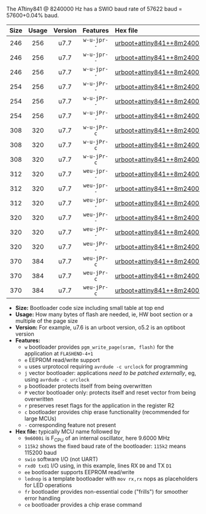 The ATtiny841 @ 8240000 Hz has a SWIO baud rate of 57622 baud = 57600+0.04% baud.

|Size|Usage|Version|Features|Hex file|
|:-:|:-:|:-:|:-:|:--|
|246|256|u7.7|`w-u-jpr--`|[urboot+attiny841++8m2400i+++57k6_swio_rxa2_txa1_lednop.hex](https://raw.githubusercontent.com/stefanrueger/urboot.hex/main/mcus/attiny841/internal_oscillator/fint++8m2400_Hz/br+++57k6_bps/urboot+attiny841++8m2400i+++57k6_swio_rxa2_txa1_lednop.hex)|
|246|256|u7.7|`w-u-jpr--`|[urboot+attiny841++8m2400i+++57k6_swio_rxa4_txa5_lednop.hex](https://raw.githubusercontent.com/stefanrueger/urboot.hex/main/mcus/attiny841/internal_oscillator/fint++8m2400_Hz/br+++57k6_bps/urboot+attiny841++8m2400i+++57k6_swio_rxa4_txa5_lednop.hex)|
|246|256|u7.7|`w-u-jpr--`|[urboot+attiny841++8m2400i+++57k6_swio_rxb2_txa7_lednop.hex](https://raw.githubusercontent.com/stefanrueger/urboot.hex/main/mcus/attiny841/internal_oscillator/fint++8m2400_Hz/br+++57k6_bps/urboot+attiny841++8m2400i+++57k6_swio_rxb2_txa7_lednop.hex)|
|254|256|u7.7|`w-u-jPr--`|[urboot+attiny841++8m2400i+++57k6_swio_rxa2_txa1.hex](https://raw.githubusercontent.com/stefanrueger/urboot.hex/main/mcus/attiny841/internal_oscillator/fint++8m2400_Hz/br+++57k6_bps/urboot+attiny841++8m2400i+++57k6_swio_rxa2_txa1.hex)|
|254|256|u7.7|`w-u-jPr--`|[urboot+attiny841++8m2400i+++57k6_swio_rxa4_txa5.hex](https://raw.githubusercontent.com/stefanrueger/urboot.hex/main/mcus/attiny841/internal_oscillator/fint++8m2400_Hz/br+++57k6_bps/urboot+attiny841++8m2400i+++57k6_swio_rxa4_txa5.hex)|
|254|256|u7.7|`w-u-jPr--`|[urboot+attiny841++8m2400i+++57k6_swio_rxb2_txa7.hex](https://raw.githubusercontent.com/stefanrueger/urboot.hex/main/mcus/attiny841/internal_oscillator/fint++8m2400_Hz/br+++57k6_bps/urboot+attiny841++8m2400i+++57k6_swio_rxb2_txa7.hex)|
|308|320|u7.7|`w-u-jPr-c`|[urboot+attiny841++8m2400i+++57k6_swio_rxa2_txa1_lednop_fr_ce.hex](https://raw.githubusercontent.com/stefanrueger/urboot.hex/main/mcus/attiny841/internal_oscillator/fint++8m2400_Hz/br+++57k6_bps/urboot+attiny841++8m2400i+++57k6_swio_rxa2_txa1_lednop_fr_ce.hex)|
|308|320|u7.7|`w-u-jPr-c`|[urboot+attiny841++8m2400i+++57k6_swio_rxa4_txa5_lednop_fr_ce.hex](https://raw.githubusercontent.com/stefanrueger/urboot.hex/main/mcus/attiny841/internal_oscillator/fint++8m2400_Hz/br+++57k6_bps/urboot+attiny841++8m2400i+++57k6_swio_rxa4_txa5_lednop_fr_ce.hex)|
|308|320|u7.7|`w-u-jPr-c`|[urboot+attiny841++8m2400i+++57k6_swio_rxb2_txa7_lednop_fr_ce.hex](https://raw.githubusercontent.com/stefanrueger/urboot.hex/main/mcus/attiny841/internal_oscillator/fint++8m2400_Hz/br+++57k6_bps/urboot+attiny841++8m2400i+++57k6_swio_rxb2_txa7_lednop_fr_ce.hex)|
|312|320|u7.7|`weu-jpr--`|[urboot+attiny841++8m2400i+++57k6_swio_rxa2_txa1_ee_lednop.hex](https://raw.githubusercontent.com/stefanrueger/urboot.hex/main/mcus/attiny841/internal_oscillator/fint++8m2400_Hz/br+++57k6_bps/urboot+attiny841++8m2400i+++57k6_swio_rxa2_txa1_ee_lednop.hex)|
|312|320|u7.7|`weu-jpr--`|[urboot+attiny841++8m2400i+++57k6_swio_rxa4_txa5_ee_lednop.hex](https://raw.githubusercontent.com/stefanrueger/urboot.hex/main/mcus/attiny841/internal_oscillator/fint++8m2400_Hz/br+++57k6_bps/urboot+attiny841++8m2400i+++57k6_swio_rxa4_txa5_ee_lednop.hex)|
|312|320|u7.7|`weu-jpr--`|[urboot+attiny841++8m2400i+++57k6_swio_rxb2_txa7_ee_lednop.hex](https://raw.githubusercontent.com/stefanrueger/urboot.hex/main/mcus/attiny841/internal_oscillator/fint++8m2400_Hz/br+++57k6_bps/urboot+attiny841++8m2400i+++57k6_swio_rxb2_txa7_ee_lednop.hex)|
|320|320|u7.7|`weu-jPr--`|[urboot+attiny841++8m2400i+++57k6_swio_rxa2_txa1_ee.hex](https://raw.githubusercontent.com/stefanrueger/urboot.hex/main/mcus/attiny841/internal_oscillator/fint++8m2400_Hz/br+++57k6_bps/urboot+attiny841++8m2400i+++57k6_swio_rxa2_txa1_ee.hex)|
|320|320|u7.7|`weu-jPr--`|[urboot+attiny841++8m2400i+++57k6_swio_rxa4_txa5_ee.hex](https://raw.githubusercontent.com/stefanrueger/urboot.hex/main/mcus/attiny841/internal_oscillator/fint++8m2400_Hz/br+++57k6_bps/urboot+attiny841++8m2400i+++57k6_swio_rxa4_txa5_ee.hex)|
|320|320|u7.7|`weu-jPr--`|[urboot+attiny841++8m2400i+++57k6_swio_rxb2_txa7_ee.hex](https://raw.githubusercontent.com/stefanrueger/urboot.hex/main/mcus/attiny841/internal_oscillator/fint++8m2400_Hz/br+++57k6_bps/urboot+attiny841++8m2400i+++57k6_swio_rxb2_txa7_ee.hex)|
|370|384|u7.7|`weu-jPr-c`|[urboot+attiny841++8m2400i+++57k6_swio_rxa2_txa1_ee_lednop_fr_ce.hex](https://raw.githubusercontent.com/stefanrueger/urboot.hex/main/mcus/attiny841/internal_oscillator/fint++8m2400_Hz/br+++57k6_bps/urboot+attiny841++8m2400i+++57k6_swio_rxa2_txa1_ee_lednop_fr_ce.hex)|
|370|384|u7.7|`weu-jPr-c`|[urboot+attiny841++8m2400i+++57k6_swio_rxa4_txa5_ee_lednop_fr_ce.hex](https://raw.githubusercontent.com/stefanrueger/urboot.hex/main/mcus/attiny841/internal_oscillator/fint++8m2400_Hz/br+++57k6_bps/urboot+attiny841++8m2400i+++57k6_swio_rxa4_txa5_ee_lednop_fr_ce.hex)|
|370|384|u7.7|`weu-jPr-c`|[urboot+attiny841++8m2400i+++57k6_swio_rxb2_txa7_ee_lednop_fr_ce.hex](https://raw.githubusercontent.com/stefanrueger/urboot.hex/main/mcus/attiny841/internal_oscillator/fint++8m2400_Hz/br+++57k6_bps/urboot+attiny841++8m2400i+++57k6_swio_rxb2_txa7_ee_lednop_fr_ce.hex)|

- **Size:** Bootloader code size including small table at top end
- **Usage:** How many bytes of flash are needed, ie, HW boot section or a multiple of the page size
- **Version:** For example, u7.6 is an urboot version, o5.2 is an optiboot version
- **Features:**
  + `w` bootloader provides `pgm_write_page(sram, flash)` for the application at `FLASHEND-4+1`
  + `e` EEPROM read/write support
  + `u` uses urprotocol requiring `avrdude -c urclock` for programming
  + `j` vector bootloader: applications *need to be patched externally*, eg, using `avrdude -c urclock`
  + `p` bootloader protects itself from being overwritten
  + `P` vector bootloader only: protects itself and reset vector from being overwritten
  + `r` preserves reset flags for the application in the register R2
  + `c` bootloader provides chip erase functionality (recommended for large MCUs)
  + `-` corresponding feature not present
- **Hex file:** typically MCU name followed by
  + `9m6000i` is F<sub>CPU</sub> of an internal oscillator, here 9.6000 MHz
  + `115k2` shows the fixed baud rate of the bootloader: `115k2` means 115200 baud
  + `swio` software I/O (not UART)
  + `rxd0 txd1` I/O using, in this example, lines RX `D0` and TX `D1`
  + `ee` bootloader supports EEPROM read/write
  + `lednop` is a template bootloader with `mov rx,rx` nops as placeholders for LED operations
  + `fr` bootloader provides non-essential code ("frills") for smoother error handling
  + `ce` bootloader provides a chip erase command
